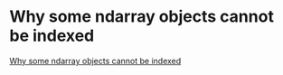 # Why some ndarray objects cannot be indexed
[Why some ndarray objects cannot be indexed](https://aiwithcloud.com/2022/09/19/why_some_ndarray_objects_cannot_be_indexed/)